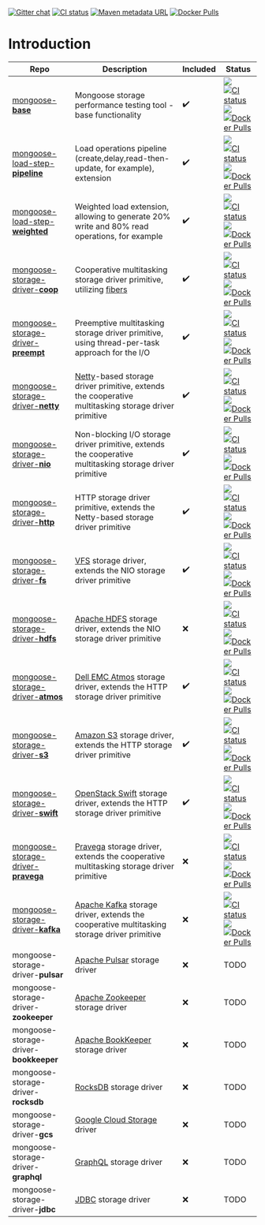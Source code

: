 [![Gitter chat](https://badges.gitter.im/emc-mongoose.png)](https://gitter.im/emc-mongoose)
[![CI status](https://gitlab.com/emc-mongoose/mongoose/badges/master/pipeline.svg)](https://gitlab.com/emc-mongoose/mongoose/commits/master)
[![Maven metadata URL](https://img.shields.io/maven-metadata/v/http/central.maven.org/maven2/com/github/emc-mongoose/mongoose/maven-metadata.xml.svg)](http://central.maven.org/maven2/com/github/emc-mongoose/mongoose)
[![Docker Pulls](https://img.shields.io/docker/pulls/emcmongoose/mongoose.svg)](https://hub.docker.com/r/emcmongoose/mongoose/)

# Introduction

| Repo | Description | Included | Status |
|------|-------------|----------|--------|
| [mongoose-**base**](https://github.com/emc-mongoose/mongoose-base) | Mongoose storage performance testing tool - base functionality | :heavy_check_mark: | [![](https://img.shields.io/maven-metadata/v/http/central.maven.org/maven2/com/github/emc-mongoose/mongoose-base/maven-metadata.xml.svg)](http://central.maven.org/maven2/com/github/emc-mongoose/mongoose-base) <br/> [![CI status](https://gitlab.com/emc-mongoose/mongoose-base/badges/master/pipeline.svg)](https://gitlab.com/emc-mongoose/mongoose-base/commits/master) <br/> [![](https://img.shields.io/badge/Issue-Tracker-orange.svg)](https://mongoose-issues.atlassian.net/projects/BASE) <br/> [![Docker Pulls](https://img.shields.io/docker/pulls/emcmongoose/mongoose-base.svg)](https://hub.docker.com/r/emcmongoose/mongoose-base/)
| [mongoose-load-step-**pipeline**](https://github.com/emc-mongoose/mongoose-load-step-pipeline) | Load operations pipeline (create,delay,read-then-update, for example), extension | :heavy_check_mark: | [![](https://img.shields.io/maven-metadata/v/http/central.maven.org/maven2/com/github/emc-mongoose/mongoose-load-step-pipeline/maven-metadata.xml.svg)](http://central.maven.org/maven2/com/github/emc-mongoose/mongoose-load-step-pipeline) <br/> [![CI status](https://gitlab.com/emc-mongoose/mongoose-load-step-pipeline/badges/master/pipeline.svg)](https://gitlab.com/emc-mongoose/mongoose-load-step-pipeline/commits/master) <br/> [![](https://img.shields.io/badge/Issue-Tracker-orange.svg)](https://mongoose-issues.atlassian.net/projects/BASE) <br/> [![Docker Pulls](https://img.shields.io/docker/pulls/emcmongoose/mongoose-load-step-pipeline.svg)](https://hub.docker.com/r/emcmongoose/mongoose-load-step-pipeline/)
| [mongoose-load-step-**weighted**](https://github.com/emc-mongoose/mongoose-load-step-weighted) | Weighted load extension, allowing to generate 20% write and 80% read operations, for example | :heavy_check_mark: | [![](https://img.shields.io/maven-metadata/v/http/central.maven.org/maven2/com/github/emc-mongoose/mongoose-load-step-weighted/maven-metadata.xml.svg)](http://central.maven.org/maven2/com/github/emc-mongoose/mongoose-load-step-weighted) <br/> [![CI status](https://gitlab.com/emc-mongoose/mongoose-load-step-weighted/badges/master/pipeline.svg)](https://gitlab.com/emc-mongoose/mongoose-load-step-weighted/commits/master) <br/> [![](https://img.shields.io/badge/Issue-Tracker-orange.svg)](https://mongoose-issues.atlassian.net/projects/BASE) <br/> [![Docker Pulls](https://img.shields.io/docker/pulls/emcmongoose/mongoose-load-step-weighted.svg)](https://hub.docker.com/r/emcmongoose/mongoose-load-step-weighted/)
| [mongoose-storage-driver-**coop**](https://github.com/emc-mongoose/mongoose-storage-driver-coop) | Cooperative multitasking storage driver primitive, utilizing [fibers](https://github.com/akurilov/fiber4j) | :heavy_check_mark: | [![](https://img.shields.io/maven-metadata/v/http/central.maven.org/maven2/com/github/emc-mongoose/mongoose-storage-driver-coop/maven-metadata.xml.svg)](http://central.maven.org/maven2/com/github/emc-mongoose/mongoose-storage-driver-coop) <br/> [![CI status](https://gitlab.com/emc-mongoose/mongoose-storage-driver-coop/badges/master/pipeline.svg)](https://gitlab.com/emc-mongoose/mongoose-storage-driver-coop/commits/master) <br/> [![](https://img.shields.io/badge/Issue-Tracker-orange.svg)](https://mongoose-issues.atlassian.net/projects/BASE) <br/> [![Docker Pulls](https://img.shields.io/docker/pulls/emcmongoose/mongoose-storage-driver-coop.svg)](https://hub.docker.com/r/emcmongoose/mongoose-storage-driver-coop/)
| [mongoose-storage-driver-**preempt**](https://github.com/emc-mongoose/mongoose-storage-driver-preempt) | Preemptive multitasking storage driver primitive, using thread-per-task approach for the I/O | :heavy_check_mark: | [![](https://img.shields.io/maven-metadata/v/http/central.maven.org/maven2/com/github/emc-mongoose/mongoose-storage-driver-preempt/maven-metadata.xml.svg)](http://central.maven.org/maven2/com/github/emc-mongoose/mongoose-storage-driver-preempt) <br/> [![CI status](https://gitlab.com/emc-mongoose/mongoose-storage-driver-preempt/badges/master/pipeline.svg)](https://gitlab.com/emc-mongoose/mongoose-storage-driver-preempt/commits/master) <br/> [![](https://img.shields.io/badge/Issue-Tracker-orange.svg)](https://mongoose-issues.atlassian.net/projects/BASE) <br/> [![Docker Pulls](https://img.shields.io/docker/pulls/emcmongoose/mongoose-storage-driver-preempt.svg)](https://hub.docker.com/r/emcmongoose/mongoose-storage-driver-preempt/)
| [mongoose-storage-driver-**netty**](https://github.com/emc-mongoose/mongoose-storage-driver-netty) | [Netty](https://netty.io/)-based storage driver primitive, extends the cooperative multitasking storage driver primitive | :heavy_check_mark: | [![](https://img.shields.io/maven-metadata/v/http/central.maven.org/maven2/com/github/emc-mongoose/mongoose-storage-driver-netty/maven-metadata.xml.svg)](http://central.maven.org/maven2/com/github/emc-mongoose/mongoose-storage-driver-netty) <br/> [![CI status](https://gitlab.com/emc-mongoose/mongoose-storage-driver-netty/badges/master/pipeline.svg)](https://gitlab.com/emc-mongoose/mongoose-storage-driver-netty/commits/master) <br/> [![](https://img.shields.io/badge/Issue-Tracker-orange.svg)](https://mongoose-issues.atlassian.net/projects/BASE) <br/> [![Docker Pulls](https://img.shields.io/docker/pulls/emcmongoose/mongoose-storage-driver-netty.svg)](https://hub.docker.com/r/emcmongoose/mongoose-storage-driver-netty/)
| [mongoose-storage-driver-**nio**](https://github.com/emc-mongoose/mongoose-storage-driver-nio) | Non-blocking I/O storage driver primitive, extends the cooperative multitasking storage driver primitive | :heavy_check_mark: | [![](https://img.shields.io/maven-metadata/v/http/central.maven.org/maven2/com/github/emc-mongoose/mongoose-storage-driver-nio/maven-metadata.xml.svg)](http://central.maven.org/maven2/com/github/emc-mongoose/mongoose-storage-driver-nio) <br/> [![CI status](https://gitlab.com/emc-mongoose/mongoose-storage-driver-nio/badges/master/pipeline.svg)](https://gitlab.com/emc-mongoose/mongoose-storage-driver-nio/commits/master) <br/> [![](https://img.shields.io/badge/Issue-Tracker-orange.svg)](https://mongoose-issues.atlassian.net/projects/BASE) <br/> [![Docker Pulls](https://img.shields.io/docker/pulls/emcmongoose/mongoose-storage-driver-nio.svg)](https://hub.docker.com/r/emcmongoose/mongoose-storage-driver-nio/)
| [mongoose-storage-driver-**http**](https://github.com/emc-mongoose/mongoose-storage-driver-http) | HTTP storage driver primitive, extends the Netty-based storage driver primitive | :heavy_check_mark: | [![](https://img.shields.io/maven-metadata/v/http/central.maven.org/maven2/com/github/emc-mongoose/mongoose-storage-driver-http/maven-metadata.xml.svg)](http://central.maven.org/maven2/com/github/emc-mongoose/mongoose-storage-driver-http) <br/> [![CI status](https://gitlab.com/emc-mongoose/mongoose-storage-driver-http/badges/master/pipeline.svg)](https://gitlab.com/emc-mongoose/mongoose-storage-driver-http/commits/master) <br/> [![](https://img.shields.io/badge/Issue-Tracker-orange.svg)](https://mongoose-issues.atlassian.net/projects/BASE) <br/> [![Docker Pulls](https://img.shields.io/docker/pulls/emcmongoose/mongoose-storage-driver-http.svg)](https://hub.docker.com/r/emcmongoose/mongoose-storage-driver-http/)
| [mongoose-storage-driver-**fs**](https://github.com/emc-mongoose/mongoose-storage-driver-fs) | [VFS](https://www.oreilly.com/library/view/understanding-the-linux/0596005652/ch12s01.html) storage driver, extends the NIO storage driver primitive | :heavy_check_mark: | [![](https://img.shields.io/maven-metadata/v/http/central.maven.org/maven2/com/github/emc-mongoose/mongoose-storage-driver-fs/maven-metadata.xml.svg)](http://central.maven.org/maven2/com/github/emc-mongoose/mongoose-storage-driver-fs) <br/> [![CI status](https://gitlab.com/emc-mongoose/mongoose-storage-driver-fs/badges/master/pipeline.svg)](https://gitlab.com/emc-mongoose/mongoose-storage-driver-fs/commits/master) <br/> [![](https://img.shields.io/badge/Issue-Tracker-orange.svg)](https://mongoose-issues.atlassian.net/projects/BASE) <br/> [![Docker Pulls](https://img.shields.io/docker/pulls/emcmongoose/mongoose-storage-driver-fs.svg)](https://hub.docker.com/r/emcmongoose/mongoose-storage-driver-fs/)
| [mongoose-storage-driver-**hdfs**](https://github.com/emc-mongoose/mongoose-storage-driver-hdfs) | [Apache HDFS](http://hadoop.apache.org/docs/stable/hadoop-project-dist/hadoop-hdfs/HdfsDesign.html) storage driver, extends the NIO storage driver primitive | :x: | [![](https://img.shields.io/maven-metadata/v/http/central.maven.org/maven2/com/github/emc-mongoose/mongoose-storage-driver-hdfs/maven-metadata.xml.svg)](http://central.maven.org/maven2/com/github/emc-mongoose/mongoose-storage-driver-hdfs) <br/> [![CI status](https://gitlab.com/emc-mongoose/mongoose-storage-driver-hdfs/badges/master/pipeline.svg)](https://gitlab.com/emc-mongoose/mongoose-storage-driver-hdfs/commits/master) <br/> [![](https://img.shields.io/badge/Issue-Tracker-orange.svg)](https://mongoose-issues.atlassian.net/projects/HDFS) <br/> [![Docker Pulls](https://img.shields.io/docker/pulls/emcmongoose/mongoose-storage-driver-hdfs.svg)](https://hub.docker.com/r/emcmongoose/mongoose-storage-driver-hdfs/)
| [mongoose-storage-driver-**atmos**](https://github.com/emc-mongoose/mongoose-storage-driver-atmos) | [Dell EMC Atmos](https://poland.emc.com/collateral/software/data-sheet/h5770-atmos-ds.pdf) storage driver, extends the HTTP storage driver primitive | :heavy_check_mark: | [![](https://img.shields.io/maven-metadata/v/http/central.maven.org/maven2/com/github/emc-mongoose/mongoose-storage-driver-atmos/maven-metadata.xml.svg)](http://central.maven.org/maven2/com/github/emc-mongoose/mongoose-storage-driver-atmos) <br/> [![CI status](https://gitlab.com/emc-mongoose/mongoose-storage-driver-atmos/badges/master/pipeline.svg)](https://gitlab.com/emc-mongoose/mongoose-storage-driver-atmos/commits/master) <br/> [![](https://img.shields.io/badge/Issue-Tracker-orange.svg)](https://mongoose-issues.atlassian.net/projects/BASE) <br/> [![Docker Pulls](https://img.shields.io/docker/pulls/emcmongoose/mongoose-storage-driver-atmos.svg)](https://hub.docker.com/r/emcmongoose/mongoose-storage-driver-atmos/)
| [mongoose-storage-driver-**s3**](https://github.com/emc-mongoose/mongoose-storage-driver-s3) | [Amazon S3](https://docs.aws.amazon.com/en_us/AmazonS3/latest/API/Welcome.html) storage driver, extends the HTTP storage driver primitive | :heavy_check_mark: | [![](https://img.shields.io/maven-metadata/v/http/central.maven.org/maven2/com/github/emc-mongoose/mongoose-storage-driver-s3/maven-metadata.xml.svg)](http://central.maven.org/maven2/com/github/emc-mongoose/mongoose-storage-driver-s3) <br/> [![CI status](https://gitlab.com/emc-mongoose/mongoose-storage-driver-s3/badges/master/pipeline.svg)](https://gitlab.com/emc-mongoose/mongoose-storage-driver-s3/commits/master) <br/> [![](https://img.shields.io/badge/Issue-Tracker-orange.svg)](https://mongoose-issues.atlassian.net/projects/S3) <br/> [![Docker Pulls](https://img.shields.io/docker/pulls/emcmongoose/mongoose-storage-driver-s3.svg)](https://hub.docker.com/r/emcmongoose/mongoose-storage-driver-s3/)
| [mongoose-storage-driver-**swift**](https://github.com/emc-mongoose/mongoose-storage-driver-swift) | [OpenStack Swift](https://wiki.openstack.org/wiki/Swift) storage driver, extends the HTTP storage driver primitive | :heavy_check_mark: | [![](https://img.shields.io/maven-metadata/v/http/central.maven.org/maven2/com/github/emc-mongoose/mongoose-storage-driver-swift/maven-metadata.xml.svg)](http://central.maven.org/maven2/com/github/emc-mongoose/mongoose-storage-driver-swift) <br/> [![CI status](https://gitlab.com/emc-mongoose/mongoose-storage-driver-swift/badges/master/pipeline.svg)](https://gitlab.com/emc-mongoose/mongoose-storage-driver-swift/commits/master) <br/> [![](https://img.shields.io/badge/Issue-Tracker-orange.svg)](https://mongoose-issues.atlassian.net/projects/SWIFT) <br/> [![Docker Pulls](https://img.shields.io/docker/pulls/emcmongoose/mongoose-storage-driver-swift.svg)](https://hub.docker.com/r/emcmongoose/mongoose-storage-driver-swift/)
| [mongoose-storage-driver-**pravega**](https://github.com/emc-mongoose/mongoose-storage-driver-pravega) | [Pravega](http://pravega.io) storage driver, extends the cooperative multitasking storage driver primitive | :x: | [![](https://img.shields.io/maven-metadata/v/http/central.maven.org/maven2/com/github/emc-mongoose/mongoose-storage-driver-pravega/maven-metadata.xml.svg)](http://central.maven.org/maven2/com/github/emc-mongoose/mongoose-storage-driver-pravega) <br/> [![CI status](https://gitlab.com/emc-mongoose/mongoose-storage-driver-pravega/badges/master/pipeline.svg)](https://gitlab.com/emc-mongoose/mongoose-storage-driver-pravega/commits/master) <br/> [![](https://img.shields.io/badge/Issue-Tracker-orange.svg)](https://mongoose-issues.atlassian.net/projects/PRAVEGA) <br/> [![Docker Pulls](https://img.shields.io/docker/pulls/emcmongoose/mongoose-storage-driver-pravega.svg)](https://hub.docker.com/r/emcmongoose/mongoose-storage-driver-pravega/)
| [mongoose-storage-driver-**kafka**](https://github.com/emc-mongoose/mongoose-storage-driver-kafka) | [Apache Kafka](https://kafka.apache.org/) storage driver, extends the cooperative multitasking storage driver primitive | :x: | [![](https://img.shields.io/maven-metadata/v/http/central.maven.org/maven2/com/github/emc-mongoose/mongoose-storage-driver-kafka/maven-metadata.xml.svg)](http://central.maven.org/maven2/com/github/emc-mongoose/mongoose-storage-driver-kafka) <br/> [![CI status](https://gitlab.com/emc-mongoose/mongoose-storage-driver-kafka/badges/master/pipeline.svg)](https://gitlab.com/emc-mongoose/mongoose-storage-driver-kafka/commits/master) <br/> [![](https://img.shields.io/badge/Issue-Tracker-orange.svg)](https://mongoose-issues.atlassian.net/projects/KAFKA) <br/> [![Docker Pulls](https://img.shields.io/docker/pulls/emcmongoose/mongoose-storage-driver-kafka.svg)](https://hub.docker.com/r/emcmongoose/mongoose-storage-driver-kafka/)
| mongoose-storage-driver-**pulsar** | [Apache Pulsar](https://pulsar.apache.org/) storage driver | :x: | TODO
| mongoose-storage-driver-**zookeeper** | [Apache Zookeeper](https://zookeeper.apache.org/) storage driver | :x: | TODO
| mongoose-storage-driver-**bookkeeper** | [Apache BookKeeper](https://bookkeeper.apache.org/) storage driver | :x: | TODO
| mongoose-storage-driver-**rocksdb** | [RocksDB](https://rocksdb.org/) storage driver | :x: | TODO
| mongoose-storage-driver-**gcs** | [Google Cloud Storage](https://cloud.google.com/storage/docs/json_api/v1/) driver | :x: | TODO
| mongoose-storage-driver-**graphql** | [GraphQL](https://graphql.org/) storage driver | :x: | TODO
| mongoose-storage-driver-**jdbc** | [JDBC](https://docs.oracle.com/javase/8/docs/technotes/guides/jdbc/) storage driver | :x: | TODO

